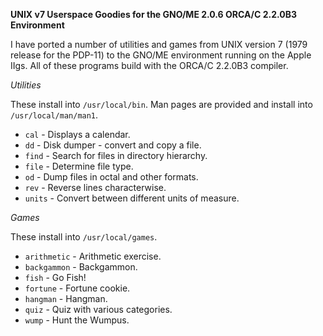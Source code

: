 **UNIX v7 Userspace Goodies for the GNO/ME 2.0.6 ORCA/C 2.2.0B3 Environment**

I have ported a number of utilities and games from UNIX version 7
(1979 release for the PDP-11) to the GNO/ME environment running on
the Apple IIgs.  All of these programs build with the ORCA/C 2.2.0B3
compiler.

*Utilities*

These install into `/usr/local/bin`.  Man pages are provided and install into
`/usr/local/man/man1`.

- `cal` - Displays a calendar.
- `dd` - Disk dumper - convert and copy a file.
- `find` - Search for files in directory hierarchy.
- `file` - Determine file type.
- `od` - Dump files in octal and other formats.
- `rev` - Reverse lines characterwise.
- `units` - Convert between different units of measure.

*Games*

These install into `/usr/local/games`.

- `arithmetic` - Arithmetic exercise.
- `backgammon` - Backgammon.
- `fish` - Go Fish!
- `fortune` - Fortune cookie.
- `hangman` - Hangman.
- `quiz` - Quiz with various categories.
- `wump` - Hunt the Wumpus.
